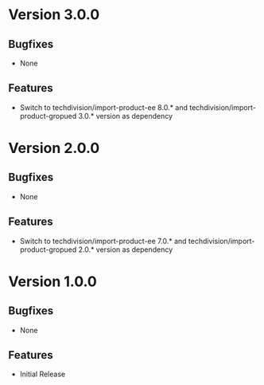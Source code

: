 # Version 3.0.0

## Bugfixes

* None

## Features

* Switch to techdivision/import-product-ee 8.0.* and techdivision/import-product-gropued 3.0.* version as dependency

# Version 2.0.0

## Bugfixes

* None

## Features

* Switch to techdivision/import-product-ee 7.0.* and techdivision/import-product-gropued 2.0.* version as dependency

# Version 1.0.0

## Bugfixes

* None

## Features

* Initial Release
